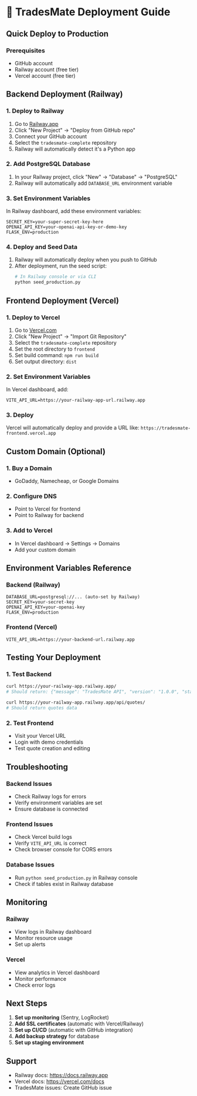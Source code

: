 # 🚀 TradesMate Deployment Guide

## Quick Deploy to Production

### Prerequisites
- GitHub account
- Railway account (free tier)
- Vercel account (free tier)

## Backend Deployment (Railway)

### 1. Deploy to Railway
1. Go to [Railway.app](https://railway.app)
2. Click "New Project" → "Deploy from GitHub repo"
3. Connect your GitHub account
4. Select the `tradesmate-complete` repository
5. Railway will automatically detect it's a Python app

### 2. Add PostgreSQL Database
1. In your Railway project, click "New" → "Database" → "PostgreSQL"
2. Railway will automatically add `DATABASE_URL` environment variable

### 3. Set Environment Variables
In Railway dashboard, add these environment variables:

```
SECRET_KEY=your-super-secret-key-here
OPENAI_API_KEY=your-openai-api-key-or-demo-key
FLASK_ENV=production
```

### 4. Deploy and Seed Data
1. Railway will automatically deploy when you push to GitHub
2. After deployment, run the seed script:
   ```bash
   # In Railway console or via CLI
   python seed_production.py
   ```

## Frontend Deployment (Vercel)

### 1. Deploy to Vercel
1. Go to [Vercel.com](https://vercel.com)
2. Click "New Project" → "Import Git Repository"
3. Select the `tradesmate-complete` repository
4. Set the root directory to `frontend`
5. Set build command: `npm run build`
6. Set output directory: `dist`

### 2. Set Environment Variables
In Vercel dashboard, add:

```
VITE_API_URL=https://your-railway-app-url.railway.app
```

### 3. Deploy
Vercel will automatically deploy and provide a URL like:
`https://tradesmate-frontend.vercel.app`

## Custom Domain (Optional)

### 1. Buy a Domain
- GoDaddy, Namecheap, or Google Domains

### 2. Configure DNS
- Point to Vercel for frontend
- Point to Railway for backend

### 3. Add to Vercel
- In Vercel dashboard → Settings → Domains
- Add your custom domain

## Environment Variables Reference

### Backend (Railway)
```
DATABASE_URL=postgresql://... (auto-set by Railway)
SECRET_KEY=your-secret-key
OPENAI_API_KEY=your-openai-key
FLASK_ENV=production
```

### Frontend (Vercel)
```
VITE_API_URL=https://your-backend-url.railway.app
```

## Testing Your Deployment

### 1. Test Backend
```bash
curl https://your-railway-app.railway.app/
# Should return: {"message": "TradesMate API", "version": "1.0.0", "status": "running"}

curl https://your-railway-app.railway.app/api/quotes/
# Should return quotes data
```

### 2. Test Frontend
- Visit your Vercel URL
- Login with demo credentials
- Test quote creation and editing

## Troubleshooting

### Backend Issues
- Check Railway logs for errors
- Verify environment variables are set
- Ensure database is connected

### Frontend Issues
- Check Vercel build logs
- Verify `VITE_API_URL` is correct
- Check browser console for CORS errors

### Database Issues
- Run `python seed_production.py` in Railway console
- Check if tables exist in Railway database

## Monitoring

### Railway
- View logs in Railway dashboard
- Monitor resource usage
- Set up alerts

### Vercel
- View analytics in Vercel dashboard
- Monitor performance
- Check error logs

## Next Steps

1. **Set up monitoring** (Sentry, LogRocket)
2. **Add SSL certificates** (automatic with Vercel/Railway)
3. **Set up CI/CD** (automatic with GitHub integration)
4. **Add backup strategy** for database
5. **Set up staging environment**

## Support

- Railway docs: https://docs.railway.app
- Vercel docs: https://vercel.com/docs
- TradesMate issues: Create GitHub issue



